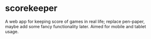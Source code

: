 scorekeeper
===========

A web app for keeping score of games in real life; replace pen-paper, maybe add some fancy functionality later. Aimed for mobile and tablet usage.
